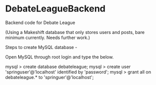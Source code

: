 # DebateLeagueBackend
Backend code for Debate League

(Using a Makeshift database that only stores users and posts, bare minimum currently. Needs further work.)

Steps to create MySQL database -

Open MySQL through root login and type the below. 

mysql > create database debateleague;
mysql > create user 'springuser'@'localhost' identified by 'password';
mysql > grant all on debateleague.* to 'springuer'@'localhost';
